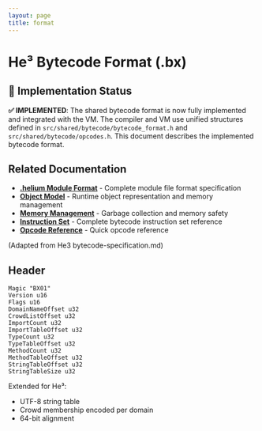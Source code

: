 ```yaml
---
layout: page
title: format
---
```

# He³ Bytecode Format (.bx)

## 🚀 Implementation Status

**✅ IMPLEMENTED**: The shared bytecode format is now fully implemented and integrated with the VM. The compiler and VM use unified structures defined in `src/shared/bytecode/bytecode_format.h` and `src/shared/bytecode/opcodes.h`. This document describes the implemented bytecode format.

## Related Documentation

- **[.helium Module Format](helium-module-format.md)** - Complete module file format specification
- **[Object Model](../vm/object-model.md)** - Runtime object representation and memory management
- **[Memory Management](../vm/memory-management.md)** - Garbage collection and memory safety
- **[Instruction Set](instruction-set.md)** - Complete bytecode instruction set reference
- **[Opcode Reference](opcodes.md)** - Quick opcode reference

(Adapted from He3 bytecode-specification.md)

## Header
```
Magic "BX01"
Version u16
Flags u16
DomainNameOffset u32
CrowdListOffset u32
ImportCount u32
ImportTableOffset u32
TypeCount u32
TypeTableOffset u32
MethodCount u32
MethodTableOffset u32
StringTableOffset u32
StringTableSize u32
```
Extended for He³:
- UTF-8 string table
- Crowd membership encoded per domain
- 64-bit alignment
